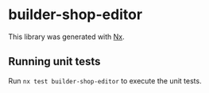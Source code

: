 # builder-shop-editor

This library was generated with [Nx](https://nx.dev).

## Running unit tests

Run `nx test builder-shop-editor` to execute the unit tests.
